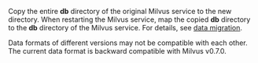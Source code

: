 <p>Copy the entire <strong>db</strong> directory of the original Milvus service to the new directory. When restarting the Milvus service, map the copied <strong>db</strong> directory to the <strong>db</strong> directory of the Milvus service. For details, see <a href="data_migration.md">data migration</a>.</p>

<div class="alert note">
Data formats of different versions may not be compatible with each other. The current data format is backward compatible with Milvus v0.7.0.
</div>
